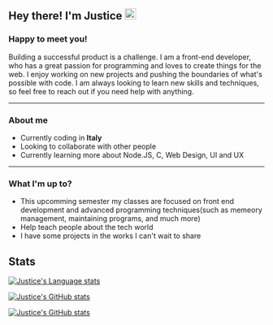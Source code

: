 ## Hey there! I'm Justice <img src="https://media.giphy.com/media/hvRJCLFzcasrR4ia7z/giphy.gif" width="22">

<!-- &nbsp; [![](https://visitor-badge.glitch.me/badge?page_id=justice-hub.justice-hub)](https://github.com/justice-hub/justice-hub) -->


### **Happy to meet you!**

Building a successful product is a challenge. I am a front-end developer, who has a great passion for programming and loves to create things for the web.
I enjoy working on new projects and pushing the boundaries of what's possible with code. I am always looking to learn new skills and techniques, so feel free to reach out if you need help with anything.

---

### **About me**

- Currently coding in **Italy**
- Looking to collaborate with other people
- Currently learning more about Node.JS, C, Web Design, UI and UX

---

### **What I'm up to?**

- This upcomming semester my classes are focused on front end development and advanced programming techniques(such as memeory management, maintaining programs, and much more)
- Help teach people about the tech world
- I have some projects in the works I can't wait to share

## **Stats**

[![Justice's Language stats](https://github-readme-stats.vercel.app/api/top-langs?username=justice-hub&show_icons=true&locale=en&layout=compact&theme=tokyonight)](https://github.com/justice-hub/justice-hub)

[![Justice's GitHub stats](https://github-readme-stats.vercel.app/api?username=justice-hub&show_icons=true&theme=tokyonight)](https://github.com/justice-hub/justice-hub)

[![Justice's GitHub stats](https://github-readme-streak-stats.herokuapp.com/?user=justice-hub&theme=tokyonight)](https://github.com/justice-hub/justice-hub)

<!--[![Justice's GitHub stats](https://github-readme-stats.vercel.app/api/wakatime?username=justice_hub&theme=tokyonight)](https://github.com/justice-hub/justice-hub) -->

<!--**What've I been up to this week?** 

<!--START_SECTION:waka

```text
From: 28 March 2022 - To: 04 April 2022

HTML         1 hr 43 mins    ⣿⣿⣿⣿⣿⣿⣿⣿⣿⣿⣿⣿⣤⣀⣀⣀⣀⣀⣀⣀⣀⣀⣀⣀⣀   49.19 %
JavaScript   42 mins         ⣿⣿⣿⣿⣿⣀⣀⣀⣀⣀⣀⣀⣀⣀⣀⣀⣀⣀⣀⣀⣀⣀⣀⣀⣀   20.04 %
C++          26 mins         ⣿⣿⣿⣄⣀⣀⣀⣀⣀⣀⣀⣀⣀⣀⣀⣀⣀⣀⣀⣀⣀⣀⣀⣀⣀   12.50 %
C            25 mins         ⣿⣿⣿⣀⣀⣀⣀⣀⣀⣀⣀⣀⣀⣀⣀⣀⣀⣀⣀⣀⣀⣀⣀⣀⣀   12.23 %
CSS          11 mins         ⣿⣤⣀⣀⣀⣀⣀⣀⣀⣀⣀⣀⣀⣀⣀⣀⣀⣀⣀⣀⣀⣀⣀⣀⣀   05.56 %
Markdown     0 secs          ⣄⣀⣀⣀⣀⣀⣀⣀⣀⣀⣀⣀⣀⣀⣀⣀⣀⣀⣀⣀⣀⣀⣀⣀⣀   00.43 %
```

END_SECTION:waka-->


<!--
**Justice-hub/justice-hub** is a ✨ _special_ ✨ repository because its `README.md` (this file) appears on your GitHub profile.

Here are some ideas to get you started:

- 🔭 I’m currently working on ...
- 🌱 I’m currently learning ...
- 👯 I’m looking to collaborate on ...
- 🤔 I’m looking for help with ...
- 💬 Ask me about ...
- 📫 How to reach me: ...
- 😄 Pronouns: ...
- ⚡ Fun fact: ...
-->
